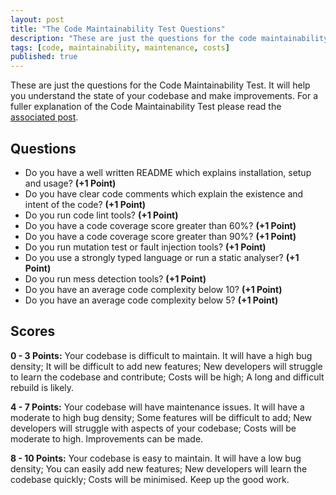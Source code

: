 ```yaml
---
layout: post
title: "The Code Maintainability Test Questions"
description: "These are just the questions for the code maintainability test I created."
tags: [code, maintainability, maintenance, costs]
published: true
---
```

These are just the questions for the Code Maintainability Test. It will help you understand the state of your codebase and make improvements. For a fuller explanation of the Code Maintainability Test please read the [associated post](https://rbrt.wllr.info/2020/03/26/code-maintainability-test.html).

## Questions

- Do you have a well written README which explains installation, setup and usage? **(+1 Point)**
- Do you have clear code comments which explain the existence and intent of the code? **(+1 Point)**
- Do you run code lint tools? **(+1 Point)**
- Do you have a code coverage score greater than 60%? **(+1 Point)**
- Do you have a code coverage score greater than 90%? **(+1 Point)**
- Do you run mutation test or fault injection tools? **(+1 Point)** 
- Do you use a strongly typed language or run a static analyser? **(+1 Point)**
- Do you run mess detection tools? **(+1 Point)**
- Do you have an average code complexity below 10? **(+1 Point)**
- Do you have an average code complexity below 5? **(+1 Point)** 

## Scores

**0 - 3 Points:** Your codebase is difficult to maintain. It will have a high bug density; It will be difficult to add new features; New developers will struggle to learn the codebase and contribute; Costs will be high; A long and difficult rebuild is likely.  

**4 - 7 Points:** Your codebase will have maintenance issues. It will have a moderate to high bug density; Some features will be difficult to add; New developers will struggle with aspects of your codebase; Costs will be moderate to high. Improvements can be made.

**8 - 10 Points:** Your codebase is easy to maintain. It will have a low bug density; You can easily add new features; New developers will learn the codebase quickly; Costs will be minimised. Keep up the good work.